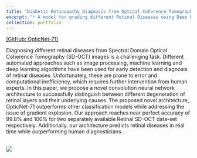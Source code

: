 ```yaml
---
title: "Diabetic Retinopathy Diagnosis from Optical Coherence Tomography "
excerpt: "* A model for grading different Retinal Diseases using Deep Learning from Optical Coherence Tomography Images."
collection: portfolio
---
```


[[GitHub: OpticNet-71]](https://github.com/SharifAmit/OpticNet-71)

Diagnosing different retinal diseases from Spectral Domain Optical Coherence Tomography (SD-OCT) images is a challenging task. Different automated approaches such as image processing, machine learning and deep learning algorithms have been used for early detection and diagnosis of retinal diseases. Unfortunately, these are prone to error and computational inefficiency, which requires further intervention from human experts. In this paper, we propose a novel convolution neural network architecture to successfully distinguish between different degeneration of retinal layers and their underlying causes. The proposed novel architecture, OpticNet-71 outperforms other classification models while addressing the issue of gradient explosion. Our approach reaches near perfect accuracy of 99.8% and 100% for two separately available Retinal SD-OCT data-set respectively. Additionally, our architecture predicts retinal diseases in real time while outperforming human diagnosticians. 

<br/><img src='/images/icmla.png'>